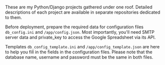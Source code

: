 These are my Python/Django projects gathered under one roof. Detailed descriptions of each project are available in separate repositories dedicated to them.

Before deployment, prepare the required data for configuration files `db_config.ini` and `/app/config.json`.  Most importantly, you'll need SMTP server data and private_key to access the Google Spreadsheet via its API.

Templates `db_config_template.ini` and `/app/config_template.json` are here to help you fill in the fields in the configuration files. Please note that the database name, username and password must be the same in both files.
